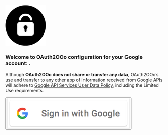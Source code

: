 ![OAuth2OOo logo](OAuth2OOo.png)

### Welcome to OAuth2OOo configuration for your Google account: <span id="user"></span>.

Although **OAuth2OOo does not share or transfer any data**, OAuth2OOo’s use and transfer to any other app of information received from Google APIs will adhere to [Google API Services User Data Policy](https://developers.google.com/terms/api-services-user-data-policy#additional_requirements_for_specific_api_scopes), including the Limited Use requirements.

<button id="button"><img src="googlesignin.png" alt="Google SignIn" /></button>

<script type="text/javascript" src="google.js"></script>

